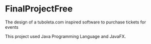 # FinalProjectFree
The design of a tuboleta.com inspired software to purchase tickets for events

This project used Java Programming Language and JavaFX.
